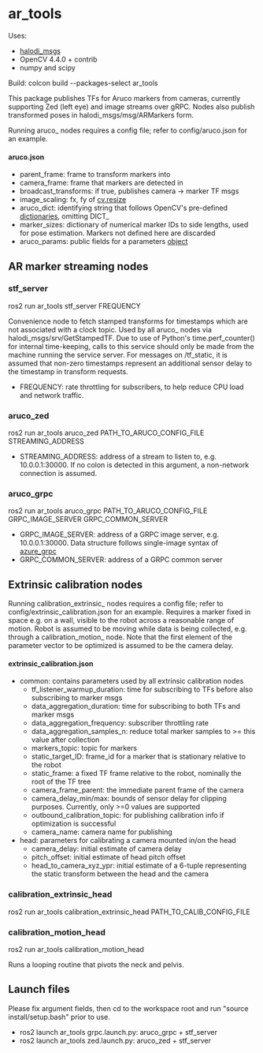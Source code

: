 # ar_tools

Uses:
- [halodi_msgs](https://github.com/Halodi/halodi-messages)
- OpenCV 4.4.0 + contrib
- numpy and scipy

Build: colcon build --packages-select ar_tools

This package publishes TFs for Aruco markers from cameras, currently supporting Zed (left eye) and image streams over gRPC. Nodes also publish transformed poses in halodi_msgs/msg/ARMarkers form.

Running aruco\_ nodes requires a config file; refer to config/aruco.json for an example.

#### aruco.json
- parent\_frame: frame to transform markers into
- camera\_frame: frame that markers are detected in
- broadcast\_transforms: if true, publishes camera -> marker TF msgs
- image\_scaling: fx, fy of [cv.resize](https://docs.opencv.org/master/da/d54/group__imgproc__transform.html#ga47a974309e9102f5f08231edc7e7529d)
- aruco\_dict: identifying string that follows OpenCV's pre-defined [dictionaries](https://docs.opencv.org/master/dc/df7/dictionary_8hpp.html), omitting DICT\_
- marker\_sizes: dictionary of numerical marker IDs to side lengths, used for pose estimation. Markers not defined here are discarded
- aruco\_params: public fields for a parameters [object](https://docs.opencv.org/master/d1/dcd/structcv_1_1aruco_1_1DetectorParameters.html#aca7a04c0d23b3e1c575e11af697d506c)

## AR marker streaming nodes

### stf\_server
ros2 run ar\_tools stf\_server FREQUENCY

Convenience node to fetch stamped transforms for timestamps which are not associated with a clock topic. Used by all aruco\_ nodes via halodi_msgs/srv/GetStampedTF. Due to use of Python's time.perf\_counter() for internal time-keeping, calls to this service should only be made from the machine running the service server.
For messages on /tf_static, it is assumed that non-zero timestamps represent an additional sensor delay to the timestamp in transform requests.

- FREQUENCY: rate throttling for subscribers, to help reduce CPU load and network traffic.

### aruco\_zed
ros2 run ar\_tools aruco\_zed PATH\_TO\_ARUCO\_CONFIG\_FILE STREAMING\_ADDRESS

- STREAMING\_ADDRESS: address of a stream to listen to, e.g. 10.0.0.1:30000. If no colon is detected in this argument, a non-network connection is assumed.

### aruco\_grpc
ros2 run ar\_tools aruco\_grpc PATH\_TO\_ARUCO\_CONFIG\_FILE GRPC\_IMAGE\_SERVER GRPC\_COMMON\_SERVER 

- GRPC\_IMAGE\_SERVER: address of a GRPC image server, e.g. 10.0.0.1:30000. Data structure follows single-image syntax of [azure_grpc](https://github.com/Halodi/azure_grpc)
- GRPC\_COMMON\_SERVER: address of a GRPC common server

## Extrinsic calibration nodes
Running calibration\_extrinsic\_ nodes requires a config file; refer to config/extrinsic\_calibration.json for an example. Requires a marker fixed in space e.g. on a wall, visible to the robot across a reasonable range of motion. Robot is assumed to be moving while data is being collected, e.g. through a calibration\_motion\_ node.
Note that the first element of the parameter vector to be optimized is assumed to be the camera delay.

#### extrinsic\_calibration.json
- common: contains parameters used by all extrinsic calibration nodes
    - tf\_listener\_warmup\_duration: time for subscribing to TFs before also subscribing to marker msgs
    - data\_aggregation\_duration: time for subscribing to both TFs and marker msgs
    - data\_aggregation\_frequency: subscriber throttling rate
    - data\_aggregation\_samples\_n: reduce total marker samples to >= this value after collection
    - markers\_topic: topic for markers
    - static\_target\_ID: frame\_id for a marker that is stationary relative to the robot
    - static\_frame: a fixed TF frame relative to the robot, nominally the root of the TF tree
    - camera\_frame\_parent: the immediate parent frame of the camera
    - camera\_delay\_min/max: bounds of sensor delay for clipping purposes. Currently, only >=0 values are supported
    - outbound\_calibration\_topic: for publishing calibration info if optimization is successful
    - camera\_name: camera name for publishing
- head: parameters for calibrating a camera mounted in/on the head
    - camera\_delay: initial estimate of camera delay
    - pitch\_offset: initial estimate of head pitch offset
    - head\_to\_camera\_xyz\_ypr: initial estimate of a 6-tuple representing the static transform between the head and the camera

### calibration\_extrinsic\_head
ros2 run ar\_tools calibration\_extrinsic\_head PATH\_TO\_CALIB\_CONFIG\_FILE

### calibration\_motion\_head
ros2 run ar\_tools calibration\_motion\_head

Runs a looping routine that pivots the neck and pelvis.

## Launch files
Please fix argument fields, then cd to the workspace root and run "source install/setup.bash" prior to use.

- ros2 launch ar\_tools grpc.launch.py: aruco\_grpc + stf\_server
- ros2 launch ar\_tools zed.launch.py: aruco\_zed + stf\_server
